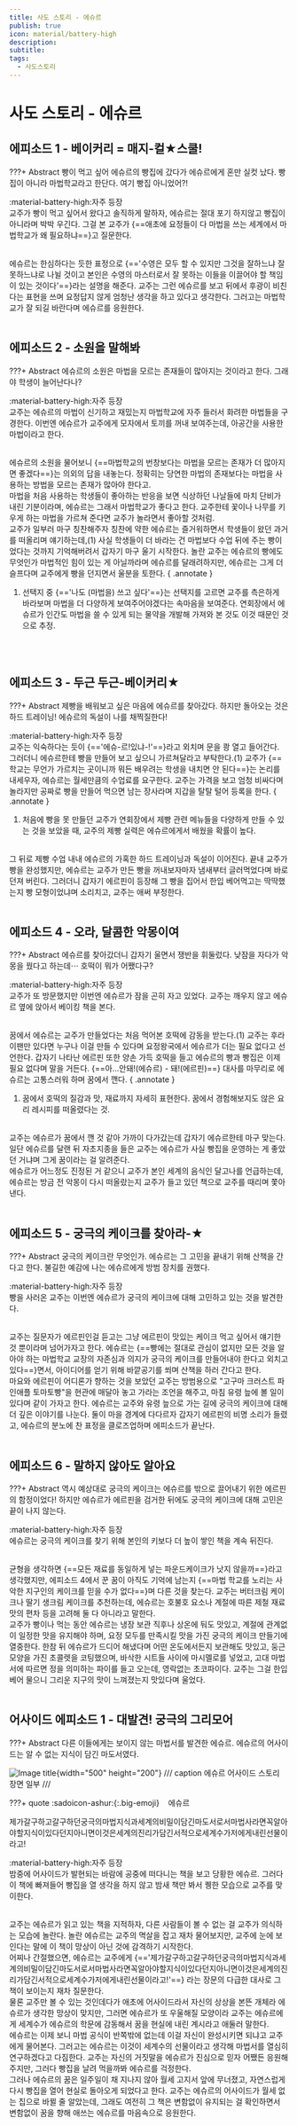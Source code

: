 ```yaml
---
title: 사도 스토리 - 에슈르
publish: true
icon: material/battery-high
description:
subtitle: 
tags:
  - 사도스토리
---
```


# 사도 스토리 - 에슈르

## 에피소드 1 - 베이커리 = 매지-컬★스쿨!
???+ Abstract
    빵이 먹고 싶어 에슈르의 빵집에 갔다가 에슈르에게 혼만 실컷 났다. 빵집이 아니라 마법학교라고 한단다. 여기 빵집 아니었어?!

<span class="badge badge-version"><span class="badge-icon">:material-battery-high:</span>자주 등장</span>
<br>
교주가 빵이 먹고 싶어서 왔다고 솔직하게 말하자, 에슈르는 절대 포기 하지않고 빵집이 아니라며 박박 우긴다. 그걸 본 교주가 {==애초에 요정들이 다 마법을 쓰는 세계에서 마법학교가 왜 필요하냐==}고 질문한다. 

<br>
에슈르는 한심하다는 듯한 표정으로 {=='수영은 모두 할 수 있지만 그것을 잘하느냐 잘 못하느냐로 나뉠 것이고 본인은 수영의 마스터로서 잘 못하는 이들을 이끌어야 할 책임이 있는 것이다'==}라는 설명을 해준다. 교주는 그런 에슈르를 보고 뒤에서 후광이 비친다는 표현을 쓰며 요정답지 않게 엄청난 생각을 하고 있다고 생각한다. 그러고는 마법학교가 잘 되길 바란다며 에슈르를 응원한다.
<br>
<br>

## 에피소드 2 - 소원을 말해봐
???+ Abstract
    에슈르의 소원은 마법을 모르는 존재들이 많아지는 것이라고 한다. 그래야 학생이 늘어난다나?

<span class="badge badge-version"><span class="badge-icon">:material-battery-high:</span>자주 등장</span>
<br>
교주는 에슈르의 마법이 신기하고 재밌는지 마법학교에 자주 들러서 화려한 마법들을 구경한다. 이번엔 에슈르가 교주에게 모자에서 토끼를 꺼내 보여주는데, 아공간을 사용한 마법이라고 한다. 

<br>
에슈르의 소원을 물어보니 {==마법학교의 번창보다는 마법을 모르는 존재가 더 많아지면 좋겠다==}는 의외의 답을 내놓는다. 정확히는 당연한 마법의 존재보다는 마법을 사용하는 방법을 모르는 존재가 많아야 한다고.

<br>
마법을 처음 사용하는 학생들이 좋아하는 반응을 보면 식상하던 나날들에 마치 단비가 내린 기분이라며, 에슈르는 그래서 마법학교가 좋다고 한다. 교주한테 꽃이나 나무를 키우게 하는 마법을 가르쳐 준다면 교주가 놀라면서 좋아할 것처럼.

<br>
교주가 일부러 마구 칭찬해주자 칭찬에 약한 에슈르는 즐거워하면서 학생들이 왔던 과거를 떠올리며 얘기하는데,(1) 사실 학생들이 더 바라는 건 마법보다 수업 뒤에 주는 빵이었다는 것까지 기억해버려서 갑자기 마구 울기 시작한다. 놀란 교주는 에슈르의 빵에도 무엇인가 마법적인 힘이 있는 게 아닐까라며 에슈르를 달래려하지만, 에슈르는 그게 더 슬프다며 교주에게 빵을 던지면서 울분을 토한다.
{ .annotate }

1. 선택지 중 {=='나도 (마법을) 쓰고 싶다'==}는 선택지를 고르면 교주를 측은하게 바라보며 마법을 더 다양하게 보여주어야겠다는 속마음을 보여준다. 연회장에서 에슈르가 인간도 마법을 쓸 수 있게 되는 물약을 개발해 가져와 본 것도 이것 때문인 것으로 추정.

<br>
<br>

## 에피소드 3 - 두근 두근-베이커리★
???+ Abstract
    제빵을 배워보고 싶은 마음에 에슈르를 찾아갔다. 하지만 돌아오는 것은 하드 트레이닝! 에슈르의 독설이 나를 채찍질한다!

<span class="badge badge-version"><span class="badge-icon">:material-battery-high:</span>자주 등장</span>
<br>
교주는 익숙하다는 듯이 {=='에슈-르!있냐-!'==}라고 외치며 문을 쾅 열고 들어간다. 그러더니 에슈르한테 빵을 만들어 보고 싶으니 가르쳐달라고 부탁한다.(1) 교주가 {==학교는 무언가 가르치는 곳이니까 뭐든 배우려는 학생을 내치면 안 된다==}는 논리를 내세우자, 에슈르는 월세만큼의 수업료를 요구한다. 교주는 가격을 보고 엄청 비싸다며 놀라지만 공짜로 빵을 만들어 먹으면 남는 장사라며 지갑을 탈탈 털어 등록을 한다. 
{ .annotate }

1. 처음에 빵을 못 만들던 교주가 연회장에서 제빵 관련 메뉴들을 다양하게 만들 수 있는 것을 보았을 때, 교주의 제빵 실력은 에슈르에게서 배웠을 확률이 높다.

<br>
그 뒤로 제빵 수업 내내 에슈르의 가혹한 하드 트레이닝과 독설이 이어진다. 끝내 교주가 빵을 완성했지만, 에슈르는 교주가 만든 빵을 꺼내보자마자 냄새부터 글러먹었다며 바로 던져 버린다. 그러더니 갑자기 에르핀이 등장해 그 빵을 집어서 한입 베어먹고는 딱딱했는지 빵 모형이었냐며 소리치고, 교주는 애써 부정한다.
<br>
<br>

## 에피소드 4 - 오라, 달콤한 악몽이여
???+ Abstract
    에슈르를 찾아갔더니 갑자기 울면서 쟁반을 휘둘렀다. 낮잠을 자다가 악몽을 꿨다고 하는데⋯ 호떡이 뭐가 어쨌다구?

<span class="badge badge-version"><span class="badge-icon">:material-battery-high:</span>자주 등장</span>
<br>
교주가 또 방문했지만 이번엔 에슈르가 잠을 곤히 자고 있었다. 교주는 깨우지 않고 에슈르 옆에 앉아서 베이킹 책을 본다.

<br>
꿈에서 에슈르는 교주가 만들었다는 처음 먹어본 호떡에 감동을 받는다.(1) 교주는 후라이팬만 있다면 누구나 이걸 만들 수 있다며 요정왕국에서 에슈르가 더는 필요 없다고 선언한다. 갑자기 나타난 에르핀 또한 양손 가득 호떡을 들고 에슈르의 빵과 빵집은 이제 필요 없다며 말을 거든다. {==아...안돼!(에슈르) - 돼!(에르핀)==} 대사를 마무리로 에슈르는 고통스러워 하며 꿈에서 깬다.
{ .annotate }

1. 꿈에서 호떡의 질감과 맛, 재료까지 자세히 표현한다. 꿈에서 경험해보지도 않은 요리 레시피를 떠올렸다는 것.

<br>
교주는 에슈르가 꿈에서 깬 것 같아 가까이 다가갔는데 갑자기 에슈르한테 마구 맞는다. 일단 에슈르를 달랜 뒤 자초지종을 들은 교주는 에슈르가 사실 빵집을 운영하는 게 좋았던 거냐며 그게 꿈이라는 걸 알려준다. 

<br>
에슈르가 어느정도 진정된 거 같으니 교주가 본인 세계의 음식인 달고나를 언급하는데, 에슈르는 방금 전 악몽이 다시 떠올랐는지 교주가 들고 있던 책으로 교주를 때리며 쫓아낸다.

<br>
<br>

## 에피소드 5 - 궁극의 케이크를 찾아라-★
???+ Abstract
    궁극의 케이크란 무엇인가. 에슈르는 그 고민을 끝내기 위해 산책을 간다고 한다. 불길한 예감에 나는 에슈르에게 방범 장치를 권했다.

<span class="badge badge-version"><span class="badge-icon">:material-battery-high:</span>자주 등장</span>
<br>
빵을 사러온 교주는 이번엔 에슈르가 궁극의 케이크에 대해 고민하고 있는 것을 발견한다. 

<br>
교주는 질문자가 에르핀인걸 듣고는 그냥 에르핀이 맛있는 케이크 먹고 싶어서 얘기한 것 뿐이라며 넘어가자고 한다. 에슈르는 {==빵에는 절대로 관심이 없지만 모든 것을 알아야 하는 마법학교 교장의 자존심과 의지가 궁극의 케이크를 만들어내야 한다고 외치고 있다==}면서, 아이디어를 얻기 위해 바깥공기를 쐬며 산책을 하러 간다고 한다. 

<br>
마요와 에르핀이 어디론가 향하는 것을 보았던 교주는 방범용으로 "고구마 크러스트 파인애플 토마토빵"을 현관에 매달아 놓고 가라는 조언을 해주고, 마침 유령 늪에 볼 일이 있다며 같이 가자고 한다. 에슈르는 교주와 유령 늪으로 가는 길에 궁극의 케이크에 대해 더 깊은 이야기를 나눈다. 둘이 마을 경계에 다다르자 갑자기 에르핀의 비명 소리가 들렸고, 에슈르의 분노에 찬 표정을 클로즈업하며 에피소드가 끝난다. 
<br>
<br>

## 에피소드 6 - 말하지 않아도 알아요
???+ Abstract
    역시 예상대로 궁극의 케이크는 에슈르를 밖으로 끌어내기 위한 에르핀의 함정이었다! 하지만 에슈르가 에르핀을 검거한 뒤에도 궁극의 케이크에 대해 고민은 끝이 나지 않는다.

<span class="badge badge-version"><span class="badge-icon">:material-battery-high:</span>자주 등장</span>
<br>
에슈르는 궁극의 케이크를 찾기 위해 본인의 키보다 더 높이 쌓인 책을 계속 뒤진다.

<br>
균형을 생각하면 {==모든 재료를 동일하게 넣는 파운드케이크가 낫지 않을까==}라고 생각했지만, 에피소드 4에서 꾼 꿈이 아직도 기억에 남는지 {==마법 학교를 노리는 사악한 지구인의 케이크를 믿을 수가 없다==}며 다른 것을 찾는다. 교주는 버터크림 케이크나 딸기 생크림 케이크를 추천하는데, 에슈르는 호불호 요소나 계절에 따른 제철 재료 맛의 편차 등을 고려해 둘 다 아니라고 말한다. 

<br>
교주가 빵이나 먹는 동안 에슈르는 냉장 보관 직후나 상온에 둬도 맛있고, 계절에 관계없이 일정한 맛을 유지해야 하며, 요정 모두를 만족시킬 맛을 가진 궁극의 케이크 만들기에 열중한다. 한참 뒤 에슈르가 드디어 해냈다며 어떤 온도에서든지 보관해도 맛있고, 둥근 모양을 가진 초콜렛을 코팅했으며, 바삭한 시트들 사이에 마시멜로를 넣었고, 고대 마법서에 따르면 정을 의미하는 파이를 들고 오는데, 영락없는 초코파이다. 교주는 그걸 한입 베어 물으니 그리운 지구의 맛이 느껴졌는지 맛있다며 울었다.
<br>
<br>

## 어사이드 에피소드 1 - 대발견! 궁극의 그리모어
???+ Abstract
    다른 이들에게는 보이지 않는 마법서를 발견한 에슈르. 에슈르의 어사이드는 알 수 없는 지식이 담긴 마도서였다.

![Image title](https://vitamink1.github.io/mkdocs-test/assets/story/s1_sado_ashur_1.png){width="500" height="200"}
/// caption
에슈르 어사이드 스토리 장면 일부
///

???+ quote
    :sadoicon-ashur:{:.big-emoji} &nbsp;&nbsp;&nbsp;<span class="tag-box" data-sado="ashur">에슈르</span><br>
    <div class="speech-bubble">
        제가갈구하고갈구하던궁극의마법지식과세계의비밀이담긴마도서로서마법사라면꼭알아야할지식이있다던지아니면이것은세계의진리가담긴서적으로세계수가저에게내린선물이라고!
    </div>

<span class="badge badge-version"><span class="badge-icon">:material-battery-high:</span>자주 등장</span>
<br>
밤중에 어사이드가 발현되는 바람에 공중에 떠다니는 책을 보고 당황한 에슈르. 그러다 이 책에 빠져들어 빵집을 열 생각을 하지 않고 밤새 책만 봐서 퀭한 모습으로 교주를 맞이한다. 

<br>
교주는 에슈르가 읽고 있는 책을 지적하자, 다른 사람들이 볼 수 없는 걸 교주가 의식하는 모습에 놀란다. 놀란 에슈르는 교주의 멱살을 잡고 재차 물어보지만, 교주에 눈에 보인다는 말에 이 책이 망상이 아닌 것에 감격하기 시작한다.

<br>
어찌나 간절했으면, 에슈르는 교주에게 {=='제가갈구하고갈구하던궁극의마법지식과세계의비밀이담긴마도서로서마법사라면꼭알아야할지식이있다던지아니면이것은세계의진리가담긴서적으로세계수가저에게내린선물이라고!'==} 라는 장문의 다급한 대사로 그 책이 보이는지 재차 질문한다.

<br>
물론 교주만 볼 수 있는 것인데다가 애초에 어사이드라서 자신의 상상을 본뜬 개체라 에슈르가 생각한 망상이 맞지만, 그러면 에슈르가 또 우울해질 모양이라 교주는 에슈르에게 세계수가 에슈르의 학문에 감동해서 꿈을 현실에 내린 계시라고 애둘러 말한다. 

<br>
에슈르는 이제 보니 마법 공식이 반쪽밖에 없는데 이걸 자신이 완성시키면 되냐고 교주에게 물어본다. 그러고는 에슈르는 이것이 세계수의 선물이라고 생각해 마법서를 열심히 연구하겠다고 다짐한다. 교주는 자신의 거짓말을 에슈르가 진심으로 믿자 어쨌든 응원해주지만, 그러다 빵집을 날려 먹을까봐 에슈르를 걱정한다.

<br>
그러나 에슈르의 꿈은 일주일이 채 지나지 않아 월세 고지서 앞에 무너졌고, 자연스럽게 다시 빵집을 열어 현실로 돌아오게 되었다고 한다. 교주는 에슈르의 어사이드가 월세 없는 집으로 바뀔 줄 알았는데, 그래도 여전히 그 책은 변함없이 유지되는 걸 확인하면서 변함없이 꿈을 향해 애쓰는 에슈르를 마음속으로 응원한다.
<br>
<br>
